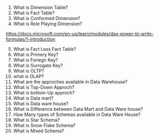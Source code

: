 1. What is Dimension Table?
2. What is Fact Table?
3. What is Conformed Dimension?
4. What is Role Playing Dimension?

  https://docs.microsoft.com/en-us/learn/modules/dax-power-bi-write-formulas/1-introduction
  
5. What is Fact Less Fact Table?
6. What is Primery Key?
7. What is Foriegn Key?
8. What is Surrogate Key?
9. What is OLTP?
10. what is OLAP?
11. What are the approches available in Data Warehouse?
12. What is Top-Down Approch?
13. What is bottom-Up approch?
14. What is Data mart?
15. What is Data ware house?
16. What is Difference between Data Mart and Data Ware house?
17. How Many types of Schemas available in Data Ware House?
18. What is Star Schema?
19. What is Snow Flake Schema?
20. What is Mixed Schema?
